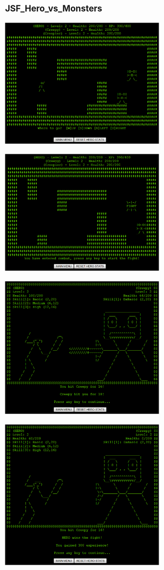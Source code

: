 # JSF_Hero_vs_Monsters
![Screenshot_1](/screenshots/Gameplay_Map.PNG?raw=true "Gameplay_Map")
--
![Screenshot_2](/screenshots/Gameplay_Map_Fight.PNG?raw=true "Gameplay_Map_Fight")
--
![Screenshot_3](/screenshots/Gameplay_Combat.PNG?raw=true "Gameplay_Combat")
--
![Screenshot_4](/screenshots/Gameplay_Combat_Win.PNG?raw=true "Gameplay_Combat_Win")
--
